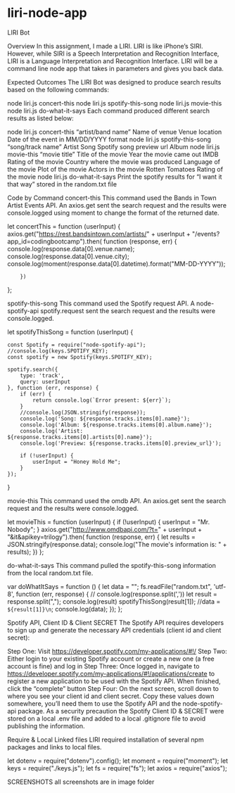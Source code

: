 
# liri-node-app
LIRI Bot

Overview
In this assignment, I made a LIRI. LIRI is like iPhone’s SIRI. However, while SIRI is a Speech Interpretation and Recognition Interface, LIRI is a Language Interpretation and Recognition Interface. LIRI will be a command line node app that takes in parameters and gives you back data.

Expected Outcomes
The LIRI Bot was designed to produce search results based on the following commands:

node liri.js concert-this
node liri.js spotify-this-song
node liri.js movie-this
node liri.js do-what-it-says
Each command produced different search results as listed below:

node liri.js concert-this “artist/band name”
Name of venue
Venue location
Date of the event in MM/DD/YYYY format
node liri.js spotify-this-song “song/track name”
Artist
Song
Spotify song preview url
Album
node liri.js movie-this “movie title”
Title of the movie
Year the movie came out
IMDB Rating of the movie
Country where the movie was produced
Language of the movie
Plot of the movie
Actors in the movie
Rotten Tomatoes Rating of the movie
node liri.js do-what-it-says
Print the spotify results for “I want it that way” stored in the random.txt file


Code by Command
concert-this
This command used the Bands in Town Artist Events API. An axios.get sent the search request and the results were console.logged using moment to change the format of the returned date.

let concertThis = function (userInput) {
    axios.get("https://rest.bandsintown.com/artists/" + userInput + "/events?app_id=codingbootcamp").then(
        function (response, err) {
            console.log(response.data[0].venue.name);
            console.log(response.data[0].venue.city);
            console.log(moment(response.data[0].datetime).format("MM-DD-YYYY"));

        })
};

spotify-this-song
This command used the Spotify request API. A node-spotify-api spotify.request sent the search request and the results were console.logged.


let spotifyThisSong = function (userInput) {


    const Spotify = require("node-spotify-api");
    //console.log(keys.SPOTIFY_KEY);
    const spotify = new Spotify(keys.SPOTIFY_KEY);

    spotify.search({
        type: 'track',
        query: userInput
    }, function (err, response) {
        if (err) {
            return console.log(`Error present: ${err}`);
        }
        //console.log(JSON.stringify(response));
        console.log('Song: ${response.tracks.items[0].name}');
        console.log('Album: ${response.tracks.items[0].album.name}');
        console.log('Artist: ${response.tracks.items[0].artists[0].name}');
        console.log('Preview: ${response.tracks.items[0].preview_url}');

        if (!userInput) {
            userInput = "Honey Hold Me";
        }
    });
}

movie-this
This command used the omdb API. An axios.get sent the search request and the results were console.logged.


let movieThis = function (userInput) {
    if (!userInput) {
        userInput = "Mr. Nobody";
    }
    axios.get("http://www.omdbapi.com/?t=" + userInput + "&it&apikey=trilogy").then(
        function (response, err) {
            let results = JSON.stringify(response.data);
            console.log("The movie's information is: " + results);
        })
};


do-what-it-says
This command pulled the spotify-this-song information from the local random.txt file.


var doWhatItSays = function () {
    let data = "";
    fs.readFile("random.txt", 'utf-8', function (err, response) {
        // console.log(response.split(','))
        let result = response.split(",");
        console.log(result)
        spotifyThisSong(result[1]);
        //data = `${result[1]}\n`;
        console.log(data);
    });
};

Spotify API, Client ID & Client SECRET
The Spotify API requires developers to sign up and generate the necessary API credentials (client id and client secret):

Step One: Visit https://developer.spotify.com/my-applications/#!/
Step Two: Either login to your existing Spotify account or create a new one (a free account is fine) and log in
Step Three: Once logged in, navigate to https://developer.spotify.com/my-applications/#!/applications/create to register a new application to be used with the Spotify API. When finished, click the “complete” button
Step Four: On the next screen, scroll down to where you see your client id and client secret. Copy these values down somewhere, you’ll need them to use the Spotify API and the node-spotify-api package.
As a security precaution the Spotify Client ID & SECRET were stored on a local .env file and added to a local .gitignore file to avoid publishing the information.

Require & Local Linked files
LIRI required installation of several npm packages and links to local files.

let dotenv = require("dotenv").config();
let moment = require("moment");
let keys = require("./keys.js");
let fs = require("fs");
let axios = require("axios");


SCREENSHOTS
all screenshots are in image folder


